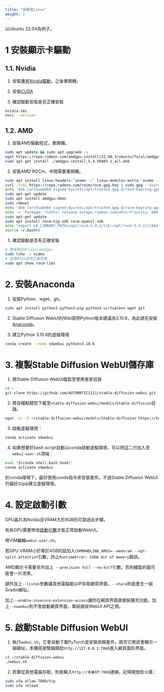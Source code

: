 ```yaml
---
title: "安裝至Linux"
weight: 3
---
```


以Ubuntu 22.04為例子。

# 1 安裝顯示卡驅動

## 1.1. Nvidia

1. 安裝[專有Nvidia驅動](https://ivonblog.com/posts/ubuntu-install-nvidia-drivers/)，之後重開機。

2. 安裝[CUDA](http://ivonblog.com/posts/ubuntu-install-nvidia-drivers/)

3. 確認驅動安裝是否正確安裝
```bash
nvidia-smi
nvcc --version
```

## 1.2. AMD

1. 安裝AMD驅動程式，重開機。
```bash
sudo apt update && sudo apt upgrade -y
wget https://repo.radeon.com/amdgpu-install/22.40.3/ubuntu/focal/amdgpu-install_5.4.50403-1_all.deb
sudo apt-get install ./amdgpu-install_5.4.50403-1_all.deb
```

2. 安裝AMD ROCm，中間需要重開機。
```bash
sudo apt install linux-headers-`uname -r` linux-modules-extra-`uname -r`
curl -fsSL https://repo.radeon.com/rocm/rocm.gpg.key | sudo gpg --dearmor -o /etc/apt/trusted.gpg.d/rocm-keyring.gpg
echo 'deb [arch=amd64 signed-by=/etc/apt/trusted.gpg.d/rocm-keyring.gpg] https://repo.radeon.com/amdgpu/5.4.2/ubuntu jammy main' | sudo tee /etc/apt/sources.list.d/amdgpu.list
sudo apt-get update
sudo apt install amdgpu-dkms
sudo reboot
echo 'deb [arch=amd64 signed-by=/etc/apt/trusted.gpg.d/rocm-keyring.gpg] https://repo.radeon.com/rocm/apt/5.4.2 jammy main' | sudo tee /etc/apt/sources.list.d/rocm.list
echo -e 'Package: *\nPin: release o=repo.radeon.com\nPin-Priority: 600' | sudo tee /etc/apt/preferences.d/rocm-pin-600
sudo apt-get update
sudo apt install rocm-hip-sdk rocm-opencl-sdk
echo "export LD_LIBRARY_PATH=/opt/rocm-5.4.2/lib:/opt/rocm-5.4.2/lib64" >> ~/.bashrc
source ~/.bashrc
```

3. 確認驅動是否有正確安裝
```bash
# 應會看到driver=amdgpu
sudo lshw -c video
# 查看ROCm是否正確安裝
sudo apt show rocm-libs
```


# 2. 安裝Anaconda

1. 安裝Python、wget、git。
```bash
sudo apt install python3 python3-pip python3-virtualenv wget git
```

2. Stable Diffusion WebUI的Wiki寫明Python版本建議為3.10.6，為此請先安裝[Anaconda](https://ivonblog.com/posts/linux-anaconda/)。

3. 建立Python 3.10.6的虛擬環境
```bash
conda create --name sdwebui python=3.10.6
```


# 3. 複製Stable Diffusion WebUI儲存庫

1. 將Stable Diffusion WebUI複製至使用者家目錄
```bash
cd ~
git clone https://github.com/AUTOMATIC1111/stable-diffusion-webui.git
```

2. 將存檔點模型下載至`stable-diffusion-webui/models/Stable-diffusion`目錄。
```bash
wget -nc -P ~/stable-diffusion-webui/models/Stable-diffusion https://huggingface.co/andite/anything-v4.0/resolve/main/anything-v4.5-pruned.safetensors -O anything-v4.5-pruned.safetensors
```

3. 啟動虛擬環境：
```bash
conda activate sdwebui
```

4. 如果想要於bash script自動以conda啟動虛擬環境，可以把這二行加入至`webui-user.sh`頂端：
```bash
eval "$(conda shell.bash hook)"
conda activate sdwebui
```

於conda環境下，最好使用conda指令來安裝套件。不過Stable Diffusion WebUI仍偏好以pip建立虛擬環境。


# 4. 設定啟動引數

GPU晶片為Nvidia且VRAM大於8GB的可跳過此步驟。

有些GPU需要修改[啟動引數](/posts/stable-diffusion-webui-manuals/installation/command-line-arguments-and-settings/)才能正常啟動WebUI。

用VIM編輯`webui-user.sh`。

若GPU VRAM小於等於4GB的話加入`COMMANDLINE_ARGS=--medvram --opt-split-attention`引數，防止`RuntimeError: CUDA Out of memory`錯誤。`

AMD顯示卡需要另外加上` --precision full --no-half`引數，否則繪製的圖可能會一片漆黑。

額外加上`--listen`參數讓其他電腦能以IP存取網頁界面，`--share`則是產生一組Gradio網址。

加上`--enable-insecure-extension-access`讓你在網頁界面直接裝擴充功能。加上`--nowebui`則不會啟動網頁界面，單純接收WebUI API之用。


# 5. 啟動Stable Diffusion WebUI

1. 執行`webui.sh`，它會自動下載PyTorch並安裝依賴套件。跑完它應該會顯示一組網址，本機用瀏覽器開啟`http://127.0.0.1:7860`進入網頁圖形界面。
```bash
cd ~/stable-diffusion-webui
./webui.sh
```

2. 若要從其他電腦存取，則是輸入`http://本機IP:7860`連線。記得開放防火牆：
```bash
sudo ufw allow 7860/tcp
sudo ufw reload
```
